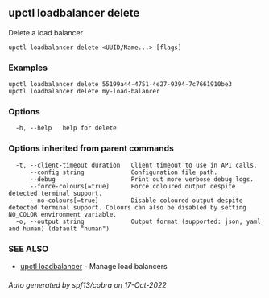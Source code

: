 ## upctl loadbalancer delete

Delete a load balancer

```
upctl loadbalancer delete <UUID/Name...> [flags]
```

### Examples

```
upctl loadbalancer delete 55199a44-4751-4e27-9394-7c7661910be3
upctl loadbalancer delete my-load-balancer
```

### Options

```
  -h, --help   help for delete
```

### Options inherited from parent commands

```
  -t, --client-timeout duration   Client timeout to use in API calls.
      --config string             Configuration file path.
      --debug                     Print out more verbose debug logs.
      --force-colours[=true]      Force coloured output despite detected terminal support.
      --no-colours[=true]         Disable coloured output despite detected terminal support. Colours can also be disabled by setting NO_COLOR environment variable.
  -o, --output string             Output format (supported: json, yaml and human) (default "human")
```

### SEE ALSO

* [upctl loadbalancer](upctl_loadbalancer.md)	 - Manage load balancers

###### Auto generated by spf13/cobra on 17-Oct-2022
